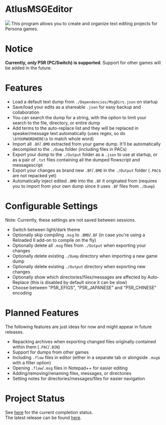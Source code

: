 # AtlusMSGEditor
![](https://i.imgur.com/D94QM9r.png)
This program allows you to create and organize text editing projects for Persona games.  

# Notice
**Currently, only P5R (PC/Switch) is supported**. Support for other games will be added in the future.

# Features
- Load a default text dump from ``./Dependencies/MsgDirs.json`` on startup
- Save/load your edits as a shareable ``.json`` for easy backup and collaboration
- You can search the dump for a string, with the option to limit your search to the file, directory, or entire dump
- Add terms to the auto-replace list and they will be replaced in speaker/message text automatically (uses regex, so do ``\bYOURWORDHERE\b`` to match whole word)
- Import all ``.BF``/``.BMD`` extracted from your game dump. It'll be automatically decompiled to the ``./Dump`` folder (including files in PACs)
- Export your dump to the ``./Output`` folder as a ``.json`` to use at startup, or as a pair of ``.txt`` files containing all the dumped flowscript and messagescript
- Export your changes as brand new ``.BF``/``.BMD`` in the ``./Output`` folder (``.PAC``s are not repacked yet)
- Automatically inject edited ``.BMD`` into the ``.BF`` it originated from (requires you to import from your own dump since it uses ``.BF`` files from ``./Dump``)

# Configurable Settings
Note: Currently, these settings are not saved between sessions.
- Switch between light/dark theme
- Optionally skip compiling ``.msg`` to ``.BMD``/``.BF`` (in case you're using a Reloaded II add-on to compile on the fly)
- Optionally delete all ``.msg`` files from ``./Output`` when exporting your changes
- Optionally delete existing ``./Dump`` directory when importing a new game dump
- Optionally delete existing ``./Output`` directory when exporting new changes
- Optionally show which directories/files/messages are affected by Auto-Replace (this is disabled by default since it can be slow)
- Choose between "P5R_EFIGS", "P5R_JAPANESE" and "P5R_CHINESE" encoding

# Planned Features
The following features are just ideas for now and might appear in future releases.
- Repacking archives when exporting changed files originally contained within them (``.PAC``/``.BIN``)
- Support for dumps from other games
- Including ``.flow`` files in editor (either in a separate tab or alongside ``.msg``s with a filter option)
- Opening ``.flow``/``.msg`` files in Notepad++ for easier editing
- Adding/removing/renaming files, messages, or directories
- Setting notes for directories/messages/files for easier navigation

# Project Status
See [here](https://trello.com/c/9NuvNvOO/112-atlusmsgeditor) for the current completion status.  
The latest release can be found [here](https://github.com/ShrineFox/AtlusMSGEditor/releases).
